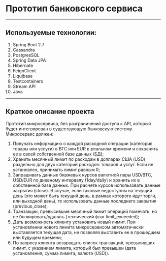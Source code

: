 # Прототип банковского сервиса
_____
## Используемые технологии:
1. Spring Boot 2.7
2. Cassandra
3. PostgresSQL
4. Spring Data JPA
5. Hibernate
6. FeignClient
7. Liquibase
8. Testcontainers
9. Stream API
10. Java
___
## Краткое описание проекта
Прототип микросервиса, без разграничений доступа к API, который
будет интегрирован в существующую банковскую систему. Микросервис должен:
1. Получать информацию о каждой расходной операции (категория товары или
   услуги) в  BTC или EUR в реальном времени и сохранять ее в своей
   собственной базе данных (БД);
2. Хранить месячный лимит по расходам в долларах США (USD) раздельно для двух
   категорий расходов: товаров и услуг. Если не установлен, принимать лимит равным
   0;
3. Запрашивать данные биржевых курсов валютной пары USD/BTC, USD/EUR по
   дневному интервалу (1day/daily) и хранить их в собственной базе данных. При
   расчете курсов использовать данные закрытия (close). В случае, если таковые
   недоступны на текущий день (это может быть текущий день, в рамках которого
   идут торги, или выходной день), то использовать данные последнего закрытия
   (previous_close);
4. Транзакции, превысившие месячный лимит операций помечать, но не
   блокировать/удалять (технический флаг limit_exceeded);
5. Дать возможность клиенту установить новый лимит. При установлении нового
   лимита микросервисом автоматически выставляется текущая дата, не позволяя
   выставить ее в прошедшем или будущем времени;
6. По запросу клиента возвращать список транзакций, превысивших лимит, с
   указанием лимита, который был превышен (дата установления, сумма лимита,
   валюта (USD)).



